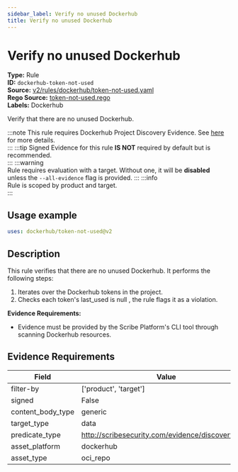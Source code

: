 ```yaml
---
sidebar_label: Verify no unused Dockerhub
title: Verify no unused Dockerhub
---  
```

# Verify no unused Dockerhub  
**Type:** Rule  
**ID:** `dockerhub-token-not-used`  
**Source:** [v2/rules/dockerhub/token-not-used.yaml](https://github.com/scribe-public/sample-policies/blob/main/v2/rules/dockerhub/token-not-used.yaml)  
**Rego Source:** [token-not-used.rego](https://github.com/scribe-public/sample-policies/blob/main/v2/rules/dockerhub/token-not-used.rego)  
**Labels:** Dockerhub  

Verify that there are no unused Dockerhub.

:::note 
This rule requires Dockerhub Project Discovery Evidence. See [here](/docs/platforms/discover#dockerhub-discovery) for more details.  
::: 
:::tip 
Signed Evidence for this rule **IS NOT** required by default but is recommended.  
::: 
:::warning  
Rule requires evaluation with a target. Without one, it will be **disabled** unless the `--all-evidence` flag is provided.
::: 
:::info  
Rule is scoped by product and target.  
:::  

## Usage example

```yaml
uses: dockerhub/token-not-used@v2
```

## Description  
This rule verifies that there are no unused Dockerhub.
It performs the following steps:

1. Iterates over the Dockerhub tokens in the project.
2. Checks each token's last_used is null , the rule flags it as a violation.

**Evidence Requirements:**
- Evidence must be provided by the Scribe Platform's CLI tool through scanning Dockerhub resources.

## Evidence Requirements  
| Field | Value |
|-------|-------|
| filter-by | ['product', 'target'] |
| signed | False |
| content_body_type | generic |
| target_type | data |
| predicate_type | http://scribesecurity.com/evidence/discovery/v0.1 |
| asset_platform | dockerhub |
| asset_type | oci_repo |

